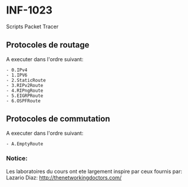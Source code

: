 # INF-1023


Scripts Packet Tracer

## Protocoles de routage

A executer dans l'ordre suivant:

```
- 0.IPv4
- 1.IPV6
- 2.StaticRoute
- 3.RIPv2Route
- 4.RIPngRoute
- 5.EIGRPRoute
- 6.OSPFRoute
```

## Protocoles de commutation

A executer dans l'ordre suivant:

```
- A.EmptyRoute
```

### Notice:

Les laboratoires du cours ont ete largement inspire par ceux fournis par:
Lazario Diaz:
http://thenetworkingdoctors.com/

